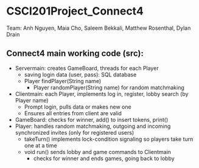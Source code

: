 # CSCI201Project_Connect4
Team: Anh Nguyen, Maia Cho, Saleem Bekkali, Matthew Rosenthal, Dylan Drain

## Connect4 main working code (src):
- Servermain: creates GameBoard, threads for each Player
  - saving login data (user, pass): SQL database
  - Player findPlayer(String name)
    - Player randomPlayer(String name) for random matchmaking
- Clientmain: each Player, implements log in, register, lobby search (by Player name)
  - Prompt login, pulls data or makes new one
  - Ensures all entries from client are valid
- GameBoard: checks for winner, add() to insert tokens, print()
- Player: handles random matchmaking, outgoing and incoming synchronized invites (only for registered users)
  - takeTurn() implements lock-condition signaling so players take turn one at a time
  - void run() sends lobby and game commands to Clientmain
    - checks for winner and ends games, going back to lobby
